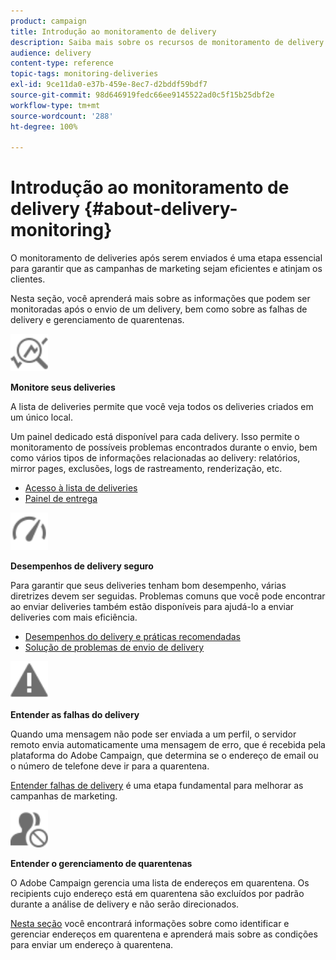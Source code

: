 ```yaml
---
product: campaign
title: Introdução ao monitoramento de delivery
description: Saiba mais sobre os recursos de monitoramento de delivery do Campaign Classic.
audience: delivery
content-type: reference
topic-tags: monitoring-deliveries
exl-id: 9ce11da0-e37b-459e-8ec7-d2bddf59bdf7
source-git-commit: 98d646919fedc66ee9145522ad0c5f15b25dbf2e
workflow-type: tm+mt
source-wordcount: '288'
ht-degree: 100%

---
```


# Introdução ao monitoramento de delivery {#about-delivery-monitoring}

O monitoramento de deliveries após serem enviados é uma etapa essencial para garantir que as campanhas de marketing sejam eficientes e atinjam os clientes.

Nesta seção, você aprenderá mais sobre as informações que podem ser monitoradas após o envio de um delivery, bem como sobre as falhas de delivery e gerenciamento de quarentenas.

<img src="assets/do-not-localize/icon_monitor.svg" width="60px">

**Monitore seus deliveries**

A lista de deliveries permite que você veja todos os deliveries criados em um único local.

Um painel dedicado está disponível para cada delivery. Isso permite o monitoramento de possíveis problemas encontrados durante o envio, bem como vários tipos de informações relacionadas ao delivery: relatórios, mirror pages, exclusões, logs de rastreamento, renderização, etc.

* [Acesso à lista de deliveries](../../delivery/using/list-of-deliveries.md)
* [Painel de entrega](../../delivery/using/delivery-dashboard.md)

<img src="assets/do-not-localize/icon_guidelines.svg" width="60px">

**Desempenhos de delivery seguro**

Para garantir que seus deliveries tenham bom desempenho, várias diretrizes devem ser seguidas. Problemas comuns que você pode encontrar ao enviar deliveries também estão disponíveis para ajudá-lo a enviar deliveries com mais eficiência.

* [Desempenhos do delivery e práticas recomendadas](../../delivery/using/delivery-performances.md)
* [Solução de problemas de envio de delivery](../../delivery/using/delivery-troubleshooting.md)

<img src="assets/do-not-localize/icon_failure.svg" width="60px">

**Entender as falhas do delivery**

Quando uma mensagem não pode ser enviada a um perfil, o servidor remoto envia automaticamente uma mensagem de erro, que é recebida pela plataforma do Adobe Campaign, que determina se o endereço de email ou o número de telefone deve ir para a quarentena.

[Entender falhas de delivery](../../delivery/using/understanding-delivery-failures.md) é uma etapa fundamental para melhorar as campanhas de marketing.

<img src="assets/do-not-localize/icon_quarantine.svg" width="60px">

**Entender o gerenciamento de quarentenas**

O Adobe Campaign gerencia uma lista de endereços em quarentena. Os recipients cujo endereço está em quarentena são excluídos por padrão durante a análise de delivery e não serão direcionados.

[Nesta seção](../../delivery/using/understanding-quarantine-management.md) você encontrará informações sobre como identificar e gerenciar endereços em quarentena e aprenderá mais sobre as condições para enviar um endereço à quarentena.
